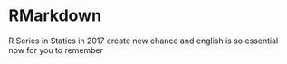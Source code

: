# RMarkdown
R Series in Statics in 2017
create new chance and english is so essential now for you to remember
